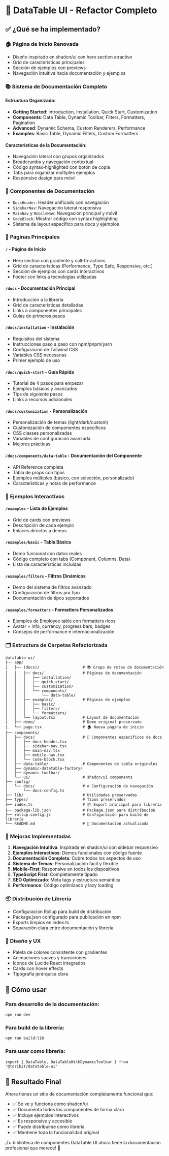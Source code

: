 # 🎉 DataTable UI - Refactor Completo

## ✅ ¿Qué se ha implementado?

### 🏠 **Página de Inicio Renovada**
- Diseño inspirado en shadcn/ui con hero section atractivo
- Grid de características principales
- Sección de ejemplos con previews
- Navegación intuitiva hacia documentación y ejemplos

### 📚 **Sistema de Documentación Completo**

#### Estructura Organizada:
- **Getting Started**: Introduction, Installation, Quick Start, Customization
- **Components**: Data Table, Dynamic Toolbar, Filters, Formatters, Pagination
- **Advanced**: Dynamic Schema, Custom Renderers, Performance
- **Examples**: Basic Table, Dynamic Filters, Custom Formatters

#### Características de la Documentación:
- Navegación lateral con grupos organizados
- Breadcrumbs y navegación contextual
- Código syntax-highlighted con botón de copia
- Tabs para organizar múltiples ejemplos
- Responsive design para móvil

### 🔧 **Componentes de Documentación**
- `DocsHeader`: Header unificado con navegación
- `SidebarNav`: Navegación lateral responsiva
- `MainNav` y `MobileNav`: Navegación principal y móvil
- `CodeBlock`: Mostrar código con syntax highlighting
- Sistema de layout específico para docs y ejemplos

### 📄 **Páginas Principales**

#### `/` - Página de Inicio
- Hero section con gradiente y call-to-actions
- Grid de características (Performance, Type Safe, Responsive, etc.)
- Sección de ejemplos con cards interactivos
- Footer con links a tecnologías utilizadas

#### `/docs` - Documentación Principal
- Introducción a la librería
- Grid de características detalladas
- Links a componentes principales
- Guías de primeros pasos

#### `/docs/installation` - Instalación
- Requisitos del sistema
- Instrucciones paso a paso con npm/pnpm/yarn
- Configuración de Tailwind CSS
- Variables CSS necesarias
- Primer ejemplo de uso

#### `/docs/quick-start` - Guía Rápida
- Tutorial de 4 pasos para empezar
- Ejemplos básicos y avanzados
- Tips de siguiente pasos
- Links a recursos adicionales

#### `/docs/customization` - Personalización
- Personalización de temas (light/dark/custom)
- Customización de componentes específicos
- CSS classes personalizadas
- Variables de configuración avanzada
- Mejores prácticas

#### `/docs/components/data-table` - Documentación del Componente
- API Reference completa
- Tabla de props con tipos
- Ejemplos múltiples (básico, con selección, personalizado)
- Características y notas de performance

### 🎯 **Ejemplos Interactivos**

#### `/examples` - Lista de Ejemplos
- Grid de cards con previews
- Descripción de cada ejemplo
- Enlaces directos a demos

#### `/examples/basic` - Tabla Básica
- Demo funcional con datos reales
- Código completo con tabs (Component, Columns, Data)
- Lista de características incluidas

#### `/examples/filters` - Filtros Dinámicos
- Demo del sistema de filtros avanzado
- Configuración de filtros por tipo
- Documentación de tipos soportados

#### `/examples/formatters` - Formatters Personalizados
- Ejemplos de Employee table con formatters ricos
- Avatar + info, currency, progress bars, badges
- Consejos de performance e internacionalización

### 🗂️ **Estructura de Carpetas Refactorizada**

```
datatable-ui/
├── app/
│   ├── (docs)/                   # 📚 Grupo de rutas de documentación
│   │   ├── docs/                 # Páginas de documentación
│   │   │   ├── installation/
│   │   │   ├── quick-start/
│   │   │   ├── customization/
│   │   │   └── components/
│   │   │       └── data-table/
│   │   ├── examples/             # Páginas de ejemplos
│   │   │   ├── basic/
│   │   │   ├── filters/
│   │   │   └── formatters/
│   │   └── layout.tsx            # Layout de documentación
│   ├── demo/                     # Demo original preservado
│   └── page.tsx                  # 🏠 Nueva página de inicio
├── components/
│   ├── docs/                     # 🧩 Componentes específicos de docs
│   │   ├── docs-header.tsx
│   │   ├── sidebar-nav.tsx
│   │   ├── main-nav.tsx
│   │   ├── mobile-nav.tsx
│   │   └── code-block.tsx
│   ├── data-table/               # Componentes de tabla originales
│   ├── dynamic-datatable-factory/
│   ├── dynamic-toolbar/
│   └── ui/                       # shadcn/ui components
├── config/
│   └── docs/                     # ⚙️ Configuración de navegación
│       └── docs-config.ts
├── lib/                          # Utilidades preservadas
├── types/                        # Tipos preservados
├── index.ts                      # 📦 Export principal para librería
├── package-lib.json              # Package.json para distribución
├── rollup.config.js              # Configuración para build de librería
└── README.md                     # 📖 Documentación actualizada
```

### 🚀 **Mejoras Implementadas**

1. **Navegación Intuitiva**: Inspirada en shadcn/ui con sidebar responsivo
2. **Ejemplos Interactivos**: Demos funcionales con código fuente
3. **Documentación Completa**: Cubre todos los aspectos de uso
4. **Sistema de Temas**: Personalización fácil y flexible
5. **Mobile-First**: Responsive en todos los dispositivos
6. **TypeScript First**: Completamente tipado
7. **SEO Optimizado**: Meta tags y estructura semántica
8. **Performance**: Código optimizado y lazy loading

### 📦 **Distribución de Librería**
- Configuración Rollup para build de distribución
- Package.json configurado para publicación en npm
- Exports limpios en index.ts
- Separación clara entre documentación y librería

### 🎨 **Diseño y UX**
- Paleta de colores consistente con gradientes
- Animaciones suaves y transiciones
- Iconos de Lucide React integrados
- Cards con hover effects
- Tipografía jerárquica clara

## 🚀 **Cómo usar**

### Para desarrollo de la documentación:
```bash
npm run dev
```

### Para build de la librería:
```bash
npm run build:lib
```

### Para usar como librería:
```tsx
import { DataTable, DataTableWithDynamicToolbar } from '@teribit/datatable-ui'
```

## 🎯 **Resultado Final**

Ahora tienes un sitio de documentación completamente funcional que:
- ✅ Se ve y funciona como shadcn/ui
- ✅ Documenta todos los componentes de forma clara
- ✅ Incluye ejemplos interactivos
- ✅ Es responsive y accesible
- ✅ Puede distribuirse como librería
- ✅ Mantiene toda la funcionalidad original

¡Tu biblioteca de componentes DataTable UI ahora tiene la documentación profesional que merece! 🎉
